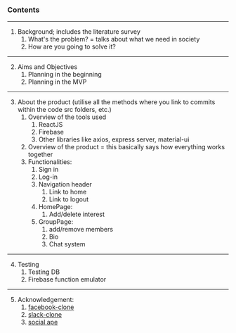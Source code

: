 ### Contents

---
1. Background; includes the literature survey
    1. What's the problem? = talks about what we need in society
    2. How are you going to solve it?
---
2. Aims and Objectives
    1. Planning in the beginning
    2. Planning in the MVP
---
3. About the product (utilise all the methods where you link to commits within the code src folders, etc.)
    1. Overview of the tools used
        1. ReactJS
        2. Firebase
        3. Other libraries like axios, express server, material-ui
    2. Overview of the product = this basically says how everything works together
    3. Functionalities:
        1. Sign in
        2. Log-in
        3. Navigation header
            1. Link to home
            2. Link to logout
        4. HomePage: 
            1. Add/delete interest
        5. GroupPage: 
            1. add/remove members
            2. Bio
            3. Chat system
---
4. Testing
    1. Testing DB
    2. Firebase function emulator
---
5. Acknowledgement:
    1. [facebook-clone](https://cseegit.essex.ac.uk/ce301_2020/ce301_rai_ajaya/-/tree/master/Summer%20preparation/Projects)
    2. [slack-clone](https://cseegit.essex.ac.uk/ce301_2020/ce301_rai_ajaya/-/tree/master/Summer%20preparation/Projects)
    3. [social ape](https://cseegit.essex.ac.uk/ce301_2020/ce301_rai_ajaya/-/tree/master/Challenge%20Week/Project)
